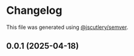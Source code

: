# Changelog

This file was generated using [@jscutlery/semver](https://github.com/jscutlery/semver).

## 0.0.1 (2025-04-18)
